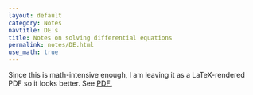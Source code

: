 ```yaml
---
layout: default
category: Notes
navtitle: DE's 
title: Notes on solving differential equations 
permalink: notes/DE.html
use_math: true
---
```


Since this is math-intensive enough, I am leaving it as a LaTeX-rendered PDF so it looks better. See  <a href="DE-notes.pdf">PDF.</a>
